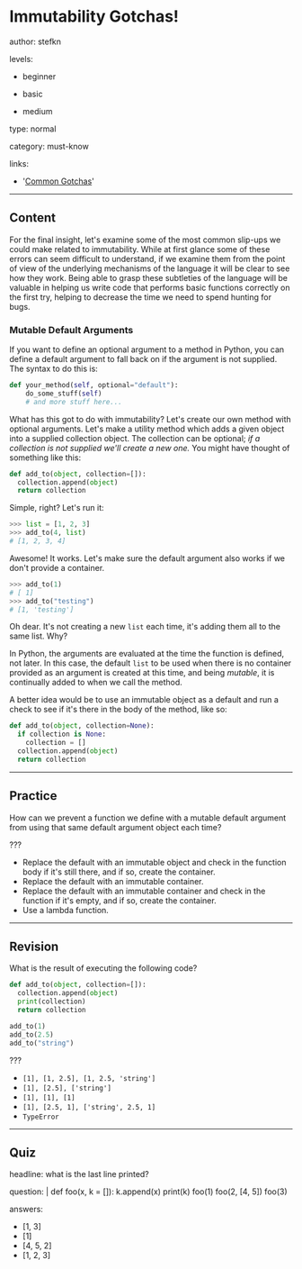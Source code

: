 # Immutability Gotchas!
author: stefkn

levels:

  - beginner

  - basic

  - medium

type: normal

category: must-know

links:

  - '[Common Gotchas](http://docs.python-guide.org/en/latest/writing/gotchas/)'

---
## Content

For the final insight, let's examine some of the most common slip-ups we could make related to immutability. While at first glance some of these errors can seem difficult to understand, if we examine them from the point of view of the underlying mechanisms of the language it will be clear to see how they work. Being able to grasp these subtleties of the language will be valuable in helping us write code that performs basic functions correctly on the first try, helping to decrease the time we need to spend hunting for bugs.

### Mutable Default Arguments

If you want to define an optional argument to a method in Python, you can define a default argument to fall back on if the argument is not supplied. The syntax to do this is:

```python
def your_method(self, optional="default"):
    do_some_stuff(self)
    # and more stuff here...
```

What has this got to do with immutability? Let's create our own method with optional arguments. Let's make a utility method which adds a given object into a supplied collection object. The collection can be optional; *if a collection is not supplied we'll create a new one.* You might have thought of something like this:

```python
def add_to(object, collection=[]):
  collection.append(object)
  return collection
```

Simple, right? Let's run it:

```python
>>> list = [1, 2, 3]
>>> add_to(4, list)
# [1, 2, 3, 4]
```

Awesome! It works. Let's make sure the default argument also works if we don't provide a container.

```python
>>> add_to(1)
# [ 1]
>>> add_to("testing")
# [1, 'testing']
```

Oh dear. It's not creating a new `list` each time, it's adding them all to the same list. Why?

In Python, the arguments are evaluated at the time the function is defined, not later. In this case, the default `list` to be used when there is no container provided as an argument is created at this time, and being *mutable*, it is continually added to when we call the method.

A better idea would be to use an immutable object as a default and run a check to see if it's there in the body of the method, like so:

```python
def add_to(object, collection=None):
  if collection is None:
    collection = []
  collection.append(object)
  return collection
```

---

## Practice

How can we prevent a function we define with a mutable default argument from using that same default argument object each time?

???

* Replace the default with an immutable object and check in the function body if it's still there, and if so, create the container.
* Replace the default with an immutable container.
* Replace the default with an immutable container and check in the function if it's empty, and if so, create the container.
* Use a lambda function.

---

## Revision

What is the result of executing the following code?

```python
def add_to(object, collection=[]):
  collection.append(object)
  print(collection)
  return collection

add_to(1)
add_to(2.5)
add_to("string")
```

???

* `[1], [1, 2.5], [1, 2.5, 'string']`
* `[1], [2.5], ['string']`
* `[1], [1], [1]`
* `[1], [2.5, 1], ['string', 2.5, 1]`
* `TypeError`

---
## Quiz

headline: what is the last line printed?

question: |
def foo(x, k = []):
    k.append(x)
    print(k)
foo(1)
foo(2, [4, 5])
foo(3)

answers:
  - [1, 3]
  - [1]
  - [4, 5, 2]
  - [1, 2, 3]
